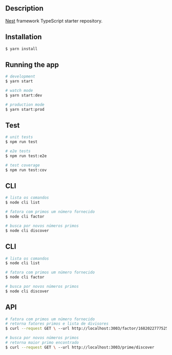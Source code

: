 ## Description

[Nest](https://github.com/nestjs/nest) framework TypeScript starter repository.

## Installation

```bash
$ yarn install
```

## Running the app

```bash
# development
$ yarn start

# watch mode
$ yarn start:dev

# production mode
$ yarn start:prod
```

## Test

```bash
# unit tests
$ npm run test

# e2e tests
$ npm run test:e2e

# test coverage
$ npm run test:cov
```
## CLI
```bash
# lista os comandos
$ node cli list

# fatora com primos um número fornecido
$ node cli factor

# busca por novos números primos
$ node cli discover
```

## CLI
```bash
# lista os comandos
$ node cli list

# fatora com primos um número fornecido
$ node cli factor

# busca por novos números primos
$ node cli discover
```

## API
```bash
# fatora com primos um número fornecido
# retorna fatores primos e lista de divisores
$ curl --request GET \ --url http://localhost:3003/factor/1682022777525

# busca por novos números primos
# retorna maior primo encontrado
$ curl --request GET \ --url http://localhost:3003/prime/discover
```
